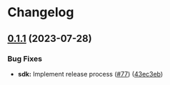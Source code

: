 # Changelog

## [0.1.1](https://github.com/carbynestack/carbynestack/compare/sdk-v0.1.0...sdk-v0.1.1) (2023-07-28)


### Bug Fixes

* **sdk:** Implement release process ([#77](https://github.com/carbynestack/carbynestack/issues/77)) ([43ec3eb](https://github.com/carbynestack/carbynestack/commit/43ec3eb11bc23e8efc98adf8843add016f07c4e2))
